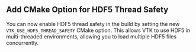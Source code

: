 ## Add CMake Option for HDF5 Thread Safety

You can now enable HDF5 thread safety in the build by setting the new `VTK_USE_HDF5_THREAD_SAFETY` CMake option. This allows VTK to use HDF5 in multi-threaded environments, allowing you to load multiple HDF5 files concurrently.
